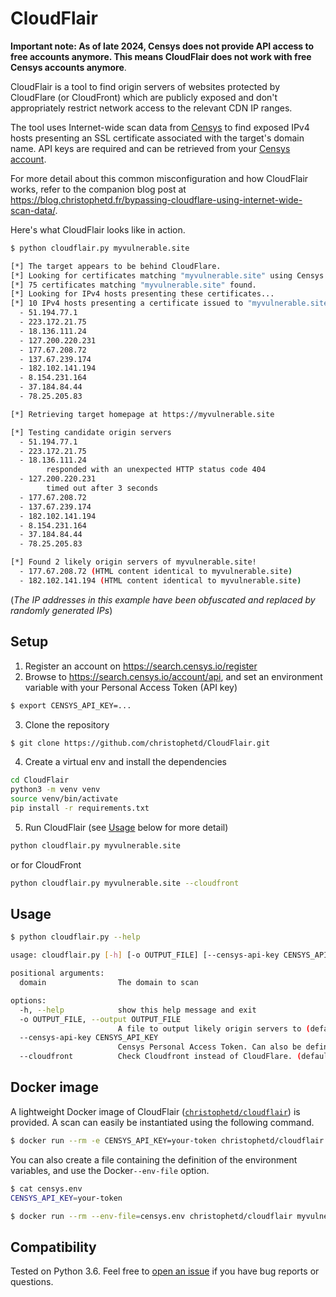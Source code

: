 # CloudFlair

**Important note: As of late 2024, Censys does not provide API access to free accounts anymore. This means CloudFlair does not work with free Censys accounts anymore**.

CloudFlair is a tool to find origin servers of websites protected by CloudFlare (or CloudFront) which are publicly exposed and don't appropriately restrict network access to the relevant CDN IP ranges.

The tool uses Internet-wide scan data from [Censys](https://censys.io) to find exposed IPv4 hosts presenting an SSL certificate associated with the target's domain name. API keys are required and can be retrieved from your [Censys account](https://search.censys.io/account/api).

For more detail about this common misconfiguration and how CloudFlair works, refer to the companion blog post at <https://blog.christophetd.fr/bypassing-cloudflare-using-internet-wide-scan-data/>.

Here's what CloudFlair looks like in action.

```bash
$ python cloudflair.py myvulnerable.site

[*] The target appears to be behind CloudFlare.
[*] Looking for certificates matching "myvulnerable.site" using Censys
[*] 75 certificates matching "myvulnerable.site" found.
[*] Looking for IPv4 hosts presenting these certificates...
[*] 10 IPv4 hosts presenting a certificate issued to "myvulnerable.site" were found.
  - 51.194.77.1
  - 223.172.21.75
  - 18.136.111.24
  - 127.200.220.231
  - 177.67.208.72
  - 137.67.239.174
  - 182.102.141.194
  - 8.154.231.164
  - 37.184.84.44
  - 78.25.205.83

[*] Retrieving target homepage at https://myvulnerable.site

[*] Testing candidate origin servers
  - 51.194.77.1
  - 223.172.21.75
  - 18.136.111.24
        responded with an unexpected HTTP status code 404
  - 127.200.220.231
        timed out after 3 seconds
  - 177.67.208.72
  - 137.67.239.174
  - 182.102.141.194
  - 8.154.231.164
  - 37.184.84.44
  - 78.25.205.83

[*] Found 2 likely origin servers of myvulnerable.site!
  - 177.67.208.72 (HTML content identical to myvulnerable.site)
  - 182.102.141.194 (HTML content identical to myvulnerable.site)
```

(_The IP addresses in this example have been obfuscated and replaced by randomly generated IPs_)

## Setup

1. Register an account on <https://search.censys.io/register>
2. Browse to <https://search.censys.io/account/api>, and set an environment variable with your Personal Access Token (API key)

```bash
$ export CENSYS_API_KEY=...
```

3. Clone the repository

```bash
$ git clone https://github.com/christophetd/CloudFlair.git
```

4. Create a virtual env and install the dependencies

```bash
cd CloudFlair
python3 -m venv venv
source venv/bin/activate
pip install -r requirements.txt
```

5. Run CloudFlair (see [Usage](#usage) below for more detail)

```bash
python cloudflair.py myvulnerable.site
```

or for CloudFront 
```bash
python cloudflair.py myvulnerable.site --cloudfront
```

## Usage

```bash
$ python cloudflair.py --help

usage: cloudflair.py [-h] [-o OUTPUT_FILE] [--censys-api-key CENSYS_API_KEY] [--cloudfront] domain

positional arguments:
  domain                The domain to scan

options:
  -h, --help            show this help message and exit
  -o OUTPUT_FILE, --output OUTPUT_FILE
                        A file to output likely origin servers to (default: None)
  --censys-api-key CENSYS_API_KEY
                        Censys Personal Access Token. Can also be defined using the CENSYS_API_KEY environment variable (default: None)
  --cloudfront          Check Cloudfront instead of CloudFlare. (default: False)
```

## Docker image

A lightweight Docker image of CloudFlair ([`christophetd/cloudflair`](https://hub.docker.com/r/christophetd/cloudflair/)) is provided. A scan can easily be instantiated using the following command.

```bash
$ docker run --rm -e CENSYS_API_KEY=your-token christophetd/cloudflair myvulnerable.site
```

You can also create a file containing the definition of the environment variables, and use the Docker`--env-file` option.

```bash
$ cat censys.env
CENSYS_API_KEY=your-token

$ docker run --rm --env-file=censys.env christophetd/cloudflair myvulnerable.site
```

## Compatibility

Tested on Python 3.6. Feel free to [open an issue](https://github.com/christophetd/cloudflair/issues/new) if you have bug reports or questions.
